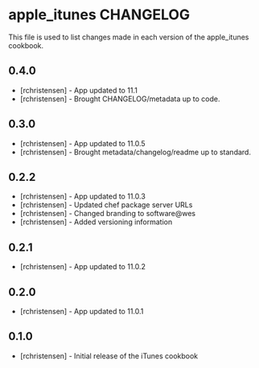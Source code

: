 apple_itunes CHANGELOG
======================

This file is used to list changes made in each version of the apple_itunes cookbook.

0.4.0
-----
- [rchristensen] - App updated to 11.1
- [rchristensen] - Brought CHANGELOG/metadata up to code.

0.3.0
-----
- [rchristensen] - App updated to 11.0.5
- [rchristensen] - Brought metadata/changelog/readme up to standard.

0.2.2
-----
- [rchristensen] - App updated to 11.0.3
- [rchristensen] - Updated chef package server URLs
- [rchristensen] - Changed branding to software@wes
- [rchristensen] - Added versioning information

0.2.1
-----
- [rchristensen] - App updated to 11.0.2

0.2.0
-----
- [rchristensen] - App updated to 11.0.1

0.1.0
-----
- [rchristensen] - Initial release of the iTunes cookbook